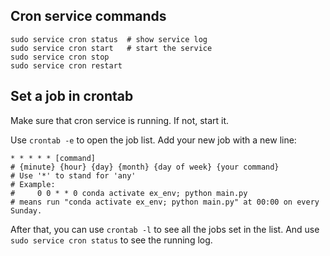 ## Cron service commands

```
sudo service cron status  # show service log
sudo service cron start   # start the service 
sudo service cron stop
sudo service cron restart
```

## Set a job in crontab

Make sure that cron service is running. If not, start it.

Use `crontab -e` to open the job list. Add your new job with a new line:

```
* * * * * [command]
# {minute} {hour} {day} {month} {day of week} {your command}
# Use '*' to stand for 'any'
# Example:
#     0 0 * * 0 conda activate ex_env; python main.py
# means run "conda activate ex_env; python main.py" at 00:00 on every Sunday.
```

After that, you can use `crontab -l` to see all the jobs set in the list. And use `sudo service cron status` to see the running log.
